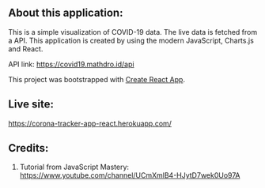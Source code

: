 ## About this application:
This is a simple visualization of COVID-19 data. The live data is fetched from a API. This application is created by using the modern JavaScript, Charts.js and React.<br />

API link: https://covid19.mathdro.id/api<br />

This project was bootstrapped with [Create React App](https://github.com/facebook/create-react-app).<br />

## Live site:
https://corona-tracker-app-react.herokuapp.com/

## Credits:
1) Tutorial from JavaScript Mastery: https://www.youtube.com/channel/UCmXmlB4-HJytD7wek0Uo97A
